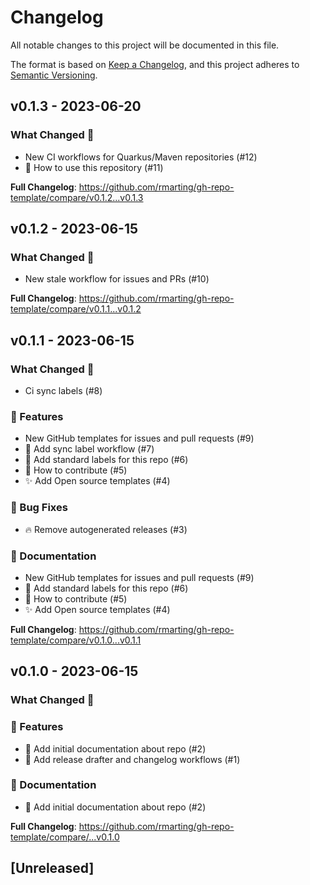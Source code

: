 # Changelog

All notable changes to this project will be documented in this file.

The format is based on [Keep a Changelog](https://keepachangelog.com/en/1.1.0/),
and this project adheres to [Semantic Versioning](https://semver.org/spec/v2.0.0.html).

## v0.1.3 - 2023-06-20

### What Changed 👀

- New CI workflows for Quarkus/Maven repositories (#12)
- 📝 How to use this repository (#11)

**Full Changelog**: https://github.com/rmarting/gh-repo-template/compare/v0.1.2...v0.1.3

## v0.1.2 - 2023-06-15

### What Changed 👀

- New stale workflow for issues and PRs (#10)

**Full Changelog**: https://github.com/rmarting/gh-repo-template/compare/v0.1.1...v0.1.2

## v0.1.1 - 2023-06-15

### What Changed 👀

- Ci sync labels (#8)

### 🚀 Features

- New GitHub templates for issues and pull requests (#9)
- 👷 Add sync label workflow (#7)
- 🎨 Add standard labels for this repo (#6)
- 📝 How to contribute (#5)
- ✨ Add Open source templates (#4)

### 🐛 Bug Fixes

- 🔥 Remove autogenerated releases (#3)

### 📄 Documentation

- New GitHub templates for issues and pull requests (#9)
- 🎨 Add standard labels for this repo (#6)
- 📝 How to contribute (#5)
- ✨ Add Open source templates (#4)

**Full Changelog**: https://github.com/rmarting/gh-repo-template/compare/v0.1.0...v0.1.1

## v0.1.0 - 2023-06-15

### What Changed 👀

### 🚀 Features

- 📝 Add initial documentation about repo (#2)
- 👷 Add release drafter and changelog workflows (#1)

### 📄 Documentation

- 📝 Add initial documentation about repo (#2)

**Full Changelog**: https://github.com/rmarting/gh-repo-template/compare/...v0.1.0

## [Unreleased]
